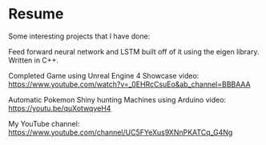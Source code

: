 # Resume
Some interesting projects that I have done:

Feed forward neural network and LSTM built off of it using the eigen library. Written in C++.

Completed Game using Unreal Engine 4 Showcase video: https://www.youtube.com/watch?v=_0EHRcCsuEo&ab_channel=BBBAAA

Automatic Pokemon Shiny hunting Machines using Arduino video: https://youtu.be/quXotwqyeH4

My YouTube channel: https://www.youtube.com/channel/UC5FYeXus9XNnPKATCq_G4Ng
